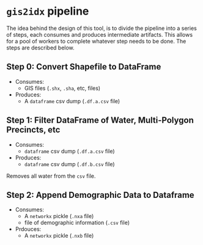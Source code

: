 # `gis2idx` pipeline

The idea behind the design of this tool, is to divide the pipeline into a series of steps, each consumes and produces intermediate artifacts. This allows for a pool of workers to complete whatever step needs to be done. The steps are described below.

## Step 0: Convert Shapefile to DataFrame
- Consumes: 
    - GIS files (`.shx`, `.sha`, etc, files)
- Produces: 
    - A `dataframe` csv dump (`.df.a.csv` file)

## Step 1: Filter DataFrame of Water, Multi-Polygon Precincts, etc
- Consumes:
    - `dataframe` csv dump (`.df.a.csv` file)
- Produces:
    - `dataframe` csv dump (`.df.b.csv` file)

Removes all water from the `csv` file.

## Step 2: Append Demographic Data to Dataframe
- Consumes: 
    - A `networkx` pickle (`.nxa` file) 
    - file of demographic information (`.csv` file)
- Prdouces:
    - A `networkx` pickle (`.nxb` file)